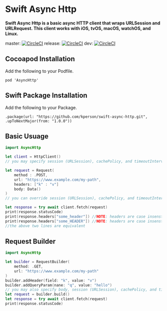 # Swift Async Http

**Swift Async Http is a basic async HTTP client that wraps URLSession and URLRequest.
This client works with iOS, tvOS, macOS, watchOS, and Linux.**

master:
[![CircleCI](https://circleci.com/gh/kperson/swift-async-http/tree/master.svg?style=svg)](https://circleci.com/gh/kperson/swift-async-http/?branch=master)
release:
[![CircleCI](https://circleci.com/gh/kperson/swift-async-http/tree/release.svg?style=svg)](https://circleci.com/gh/kperson/swift-async-http/?branch=release)
dev:
[![CircleCI](https://circleci.com/gh/kperson/swift-async-http/tree/dev.svg?style=svg)](https://circleci.com/gh/kperson/swift-async-http/?branch=dev)

## Cocoapod Installation
Add the following to your Podfile.
```
pod 'AsyncHttp'
```

## Swift Package Installation
Add the following to your Package.
```
.package(url: "https://github.com/kperson/swift-async-http.git", .upToNextMajor(from: "1.0.0"))
```


## Basic Usuage
```swift
import AsyncHttp

let client = HttpClient()
// you may specify session (URLSession), cachePolicy, and timeoutInterval optionaly for the client

let request = Request(
    method : .POST,
    url: "https://www.example.com/my-path",
    headers: ["k" : "v"]
    body: Data()
)
// you can override session (URLSession), cachePolicy, and timeoutInterval for reach request if you like by providing extra parameters

let response = try await client.fetch(request)
print(response.statusCode)
print(response.headers["some_header"]) //NOTE: headers are case insenstive
print(response.headers["some_HEADER"]) //NOTE: headers are case insenstive
//the above two lines are equivalent
```

## Request Builder
```swift
import AsyncHttp

let builder = RequestBuilder(
    method: .GET, 
    url: "https://www.example.com/my-path"
)
builder.addHeader(field: "k", value: "v")
builder.addQueryParam(nane: "q", value: "hello")
// you may also specify body, session (URLSession), cachePolicy, and timeoutInterval
let request = builder.build()
let response = try await client.fetch(request)
print(response.statusCode)
```
